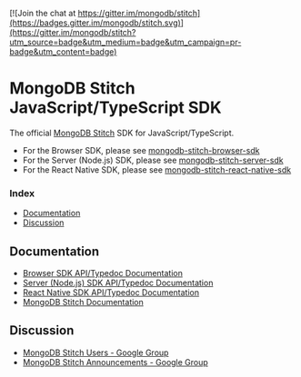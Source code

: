 [![Join the chat at https://gitter.im/mongodb/stitch](https://badges.gitter.im/mongodb/stitch.svg)](https://gitter.im/mongodb/stitch?utm_source=badge&utm_medium=badge&utm_campaign=pr-badge&utm_content=badge)

# MongoDB Stitch JavaScript/TypeScript SDK 

The official [MongoDB Stitch](https://stitch.mongodb.com/) SDK for JavaScript/TypeScript.

* For the Browser SDK, please see [mongodb-stitch-browser-sdk](https://www.npmjs.com/package/mongodb-stitch-browser-sdk)
* For the Server (Node.js) SDK, please see [mongodb-stitch-server-sdk](https://www.npmjs.com/package/mongodb-stitch-server-sdk)
* For the React Native SDK, please see [mongodb-stitch-react-native-sdk](https://www.npmjs.com/package/mongodb-stitch-react-native-sdk)

### Index
- [Documentation](#documentation)
- [Discussion](#discussion)

## Documentation
* [Browser SDK API/Typedoc Documentation](https://docs.mongodb.com/stitch-sdks/js/4/index.html)
* [Server (Node.js) SDK API/Typedoc Documentation](https://docs.mongodb.com/stitch-sdks/js-server/4/index.html)
* [React Native SDK API/Typedoc Documentation](https://docs.mongodb.com/stitch-sdks/js-react-native/4/index.html)
* [MongoDB Stitch Documentation](https://docs.mongodb.com/stitch/)

## Discussion
* [MongoDB Stitch Users - Google Group](https://groups.google.com/d/forum/mongodb-stitch-users)
* [MongoDB Stitch Announcements - Google Group](https://groups.google.com/d/forum/mongodb-stitch-announce)

